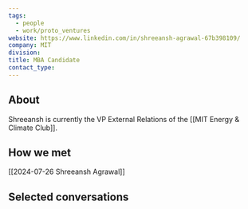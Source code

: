 ```yaml
---
tags:
  - people
  - work/proto_ventures
website: https://www.linkedin.com/in/shreeansh-agrawal-67b398109/
company: MIT
division: 
title: MBA Candidate
contact_type:
---
```

## About
Shreeansh is currently the VP External Relations of the [[MIT Energy & Climate Club]].

## How we met
[[2024-07-26 Shreeansh Agrawal]]

## Selected conversations
